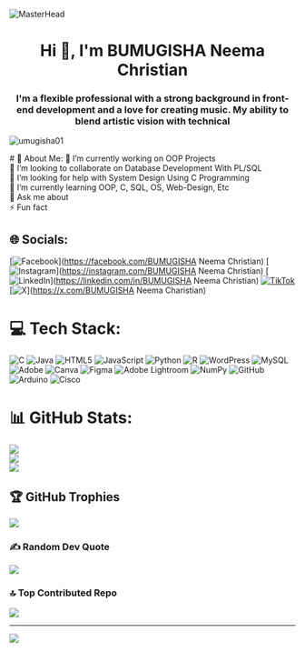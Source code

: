 ![MasterHead](https://1.bp.blogspot.com/-7A4WynwLsMw/XbBpCXG8fHI/AAAAAAAAMt4/uOa1bpLskYgrwGbllhSu2SDj_Mig8SXJQCLcBGAsYHQ/s1600/2000_600px.gif)
<h1 align="center">Hi 👋, I'm BUMUGISHA Neema Christian</h1>
<h3 align="center">I'm a flexible professional with a strong background in front-end development and a love for creating music. My ability to blend artistic vision with technical</h3>


<p align="left"> <img src="https://komarev.com/ghpvc/?username=umugisha01&label=Profile%20views&color=0e75b6&style=flat" alt="umugisha01" /> </p>
# 💫 About Me:
🔭 I’m currently working on OOP Projects<br>👯 I’m looking to collaborate on Database Development With PL/SQL<br>🤝 I’m looking for help with System Design Using C Programming<br>🌱 I’m currently learning OOP, C, SQL, OS, Web-Design, Etc<br>💬 Ask me about<br>⚡ Fun fact


## 🌐 Socials:
[![Facebook](https://img.shields.io/badge/Facebook-%231877F2.svg?logo=Facebook&logoColor=white)](https://facebook.com/BUMUGISHA Neema Christian) [![Instagram](https://img.shields.io/badge/Instagram-%23E4405F.svg?logo=Instagram&logoColor=white)](https://instagram.com/BUMUGISHA Neema Christian) [![LinkedIn](https://img.shields.io/badge/LinkedIn-%230077B5.svg?logo=linkedin&logoColor=white)](https://linkedin.com/in/BUMUGISHA Neema Christian) [![TikTok](https://img.shields.io/badge/TikTok-%23000000.svg?logo=TikTok&logoColor=white)](https://tiktok.com/@Christian_Gabris) [![X](https://img.shields.io/badge/X-black.svg?logo=X&logoColor=white)](https://x.com/BUMUGISHA Neema Charistian) 

# 💻 Tech Stack:
![C](https://img.shields.io/badge/c-%2300599C.svg?style=for-the-badge&logo=c&logoColor=white) ![Java](https://img.shields.io/badge/java-%23ED8B00.svg?style=for-the-badge&logo=openjdk&logoColor=white) ![HTML5](https://img.shields.io/badge/html5-%23E34F26.svg?style=for-the-badge&logo=html5&logoColor=white) ![JavaScript](https://img.shields.io/badge/javascript-%23323330.svg?style=for-the-badge&logo=javascript&logoColor=%23F7DF1E) ![Python](https://img.shields.io/badge/python-3670A0?style=for-the-badge&logo=python&logoColor=ffdd54) ![R](https://img.shields.io/badge/r-%23276DC3.svg?style=for-the-badge&logo=r&logoColor=white) ![WordPress](https://img.shields.io/badge/WordPress-%23117AC9.svg?style=for-the-badge&logo=WordPress&logoColor=white) ![MySQL](https://img.shields.io/badge/mysql-4479A1.svg?style=for-the-badge&logo=mysql&logoColor=white) ![Adobe](https://img.shields.io/badge/adobe-%23FF0000.svg?style=for-the-badge&logo=adobe&logoColor=white) ![Canva](https://img.shields.io/badge/Canva-%2300C4CC.svg?style=for-the-badge&logo=Canva&logoColor=white) ![Figma](https://img.shields.io/badge/figma-%23F24E1E.svg?style=for-the-badge&logo=figma&logoColor=white) ![Adobe Lightroom](https://img.shields.io/badge/Adobe%20Lightroom-31A8FF.svg?style=for-the-badge&logo=Adobe%20Lightroom&logoColor=white) ![NumPy](https://img.shields.io/badge/numpy-%23013243.svg?style=for-the-badge&logo=numpy&logoColor=white) ![GitHub](https://img.shields.io/badge/github-%23121011.svg?style=for-the-badge&logo=github&logoColor=white) ![Arduino](https://img.shields.io/badge/-Arduino-00979D?style=for-the-badge&logo=Arduino&logoColor=white) ![Cisco](https://img.shields.io/badge/cisco-%23049fd9.svg?style=for-the-badge&logo=cisco&logoColor=black)
# 📊 GitHub Stats:
![](https://github-readme-stats.vercel.app/api?username=Umugisha01&theme=dark&hide_border=false&include_all_commits=true&count_private=false)<br/>
![](https://github-readme-streak-stats.herokuapp.com/?user=Umugisha01&theme=dark&hide_border=false)<br/>
![](https://github-readme-stats.vercel.app/api/top-langs/?username=Umugisha01&theme=dark&hide_border=false&include_all_commits=true&count_private=false&layout=compact)

## 🏆 GitHub Trophies
![](https://github-profile-trophy.vercel.app/?username=Umugisha01&theme=radical&no-frame=false&no-bg=true&margin-w=4)

### ✍️ Random Dev Quote
![](https://quotes-github-readme.vercel.app/api?type=horizontal&theme=radical)

### 🔝 Top Contributed Repo
![](https://github-contributor-stats.vercel.app/api?username=Umugisha01&limit=5&theme=apprentice&combine_all_yearly_contributions=true)

---
[![](https://visitcount.itsvg.in/api?id=Umugisha01&icon=5&color=2)](https://visitcount.itsvg.in)

<!-- Proudly created with GPRM ( https://gprm.itsvg.in ) -->

